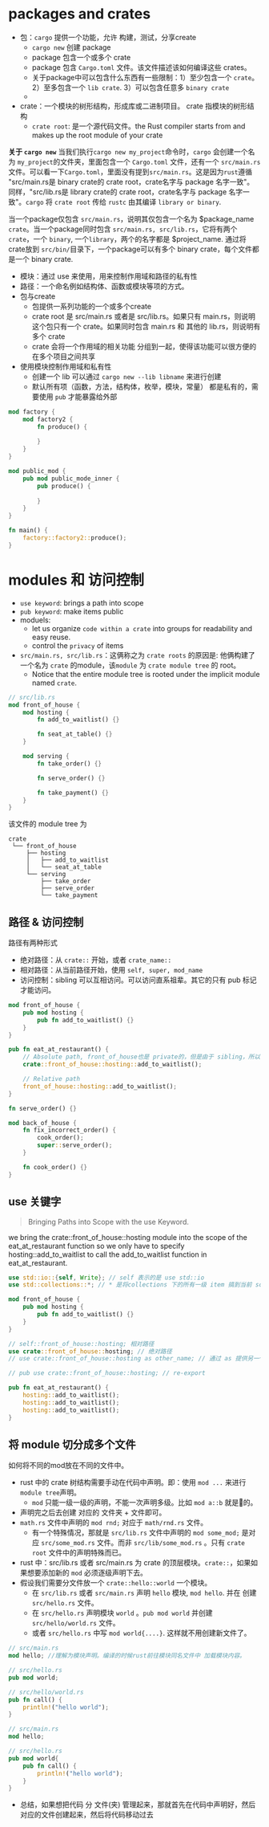 # packages and crates

* 包：`cargo` 提供一个功能，允许 构建，测试，分享create
    * `cargo new` 创建 package
    * package 包含一个或多个 crate
    * package 包含 `Cargo.toml` 文件。该文件描述该如何编译这些 crates。
    * 关于package中可以包含什么东西有一些限制：1）至少包含一个 `crate`。2）至多包含一个 `lib crate`. 3）可以包含任意多 `binary crate`
    *
* crate：一个模块的树形结构，形成库或二进制项目。 crate 指模块的树形结构
    * `crate root`: 是一个源代码文件。the Rust compiler starts from and makes up the root module of your crate

**关于 `cargo new`**
当我们执行`cargo new my_project`命令时，`cargo` 会创建一个名为 `my_project`的文件夹，里面包含一个 `Cargo.toml` 文件，还有一个 `src/main.rs` 文件。可以看一下`Cargo.toml`，里面没有提到`src/main.rs`。这是因为`rust`遵循 "src/main.rs是 binary crate的 crate root，crate名字与 package 名字一致"。同样，"src/lib.rs是 library crate的 crate root，crate名字与 package 名字一致"。`cargo` 将 `crate root` 传给 `rustc` 由其编译 `library or binary`.

当一个package仅包含 `src/main.rs`，说明其仅包含一个名为 $package_name `crate`。当一个package同时包含 `src/main.rs, src/lib.rs`，它将有两个`crate`，一个 `binary`, 一个`library`，两个的名字都是 $project_name. 通过将crate放到 `src/bin/`目录下，一个package可以有多个 binary crate，每个文件都是一个 binary crate.


* 模块：通过 use 来使用，用来控制作用域和路径的私有性
* 路径：一个命名例如结构体、函数或模块等项的方式。
* 包与create
    * 包提供一系列功能的一个或多个create
    * crate root 是 src/main.rs 或者是 src/lib.rs。如果只有 main.rs，则说明这个包只有一个 crate。如果同时包含 main.rs 和 其他的 lib.rs，则说明有多个 crate
    * crate 会将一个作用域的相关功能 分组到一起，使得该功能可以很方便的在多个项目之间共享
* 使用模块控制作用域和私有性
    * 创建一个 lib 可以通过 `cargo new --lib libname` 来进行创建
    * 默认所有项（函数，方法，结构体，枚举，模块，常量） 都是私有的，需要使用 `pub` 才能暴露给外部

```rust
mod factory {
    mod factory2 {
        fn produce() {
            
        }
    }
}

mod public_mod {
    pub mod public_mode_inner {
        pub produce() {
            
        }
    }
}

fn main() {
    factory::factory2::produce();
}
```

# modules 和 访问控制

* `use keyword`: brings a path into scope
* `pub keyword`: make items public
*  moduels:
    *  let us organize `code within a crate` into groups for readability and easy reuse.
    *  control the `privacy` of items
*  `src/main.rs, src/lib.rs`：这俩称之为 `crate roots` 的原因是: 他俩构建了一个名为 `crate` 的module，该`module` 为 `crate module tree` 的 root。
    * Notice that the entire module tree is rooted under the implicit module named `crate`.

```rust
// src/lib.rs
mod front_of_house {
    mod hosting {
        fn add_to_waitlist() {}

        fn seat_at_table() {}
    }

    mod serving {
        fn take_order() {}

        fn serve_order() {}

        fn take_payment() {}
    }
}
```
该文件的 module tree 为
```
crate
 └── front_of_house
     ├── hosting
     │   ├── add_to_waitlist
     │   └── seat_at_table
     └── serving
         ├── take_order
         ├── serve_order
         └── take_payment
```

## 路径 & 访问控制
路径有两种形式
* 绝对路径：从 `crate::` 开始，或者 `crate_name::`
* 相对路径：从当前路径开始，使用 `self, super, mod_name`
* 访问控制：sibling 可以互相访问。可以访问直系祖辈。其它的只有 pub 标记才能访问。


```rust
mod front_of_house {
    pub mod hosting {
        pub fn add_to_waitlist() {}
    }
}

pub fn eat_at_restaurant() {
    // Absolute path, front_of_house也是 private的，但是由于 sibling，所以可访问。eat_at_restaurant 和 mode front_of_house 是 sibling
    crate::front_of_house::hosting::add_to_waitlist();

    // Relative path
    front_of_house::hosting::add_to_waitlist();
}
```

```rust
fn serve_order() {}

mod back_of_house {
    fn fix_incorrect_order() {
        cook_order();
        super::serve_order();
    }

    fn cook_order() {}
}
```

## use 关键字
> Bringing Paths into Scope with the use Keyword.
>

we bring the crate::front_of_house::hosting module into the scope of the eat_at_restaurant function so we only have to specify hosting::add_to_waitlist to call the add_to_waitlist function in eat_at_restaurant.
```rust
use std::io::{self, Write}; // self 表示的是 use std::io
use std::collections::*; // * 是将collections 下的所有一级 item 搞到当前 scope 下。

mod front_of_house {
    pub mod hosting {
        pub fn add_to_waitlist() {}
    }
}

// self::front_of_house::hosting; 相对路径
use crate::front_of_house::hosting; // 绝对路径
// use crate::front_of_house::hosting as other_name; // 通过 as 提供另一个名字

// pub use crate::front_of_house::hosting; // re-export

pub fn eat_at_restaurant() {
    hosting::add_to_waitlist();
    hosting::add_to_waitlist();
    hosting::add_to_waitlist();
}
```

## 将 module 切分成多个文件

如何将不同的mod放在不同的文件中。

* rust 中的 crate 树结构需要手动在代码中声明。即：使用 `mod ...` 来进行 `module tree`声明。
  * `mod` 只能一级一级的声明，不能一次声明多级。比如 `mod a::b` 就是🙅的。
* 声明完之后去创建 对应的 文件夹 + 文件即可。
* `math.rs` 文件中声明的 `mod rnd;` 对应于 `math/rnd.rs` 文件。
  * 有一个特殊情况，那就是 `src/lib.rs` 文件中声明的 `mod some_mod;` 是对应 `src/some_mod.rs` 文件。而非 `src/lib/some_mod.rs` 。只有 `crate root` 文件中的声明特殊而已。 
* rust 中：src/lib.rs 或者 src/main.rs 为 crate 的顶层模块。`crate::`，如果如果想要添加新的 `mod` 必须逐级声明下去。
* 假设我们需要分文件放一个 `crate::hello::world` 一个模块。
  * 在 `src/lib.rs` 或者 `src/main.rs` 声明 `hello` 模块, `mod hello`. 并在 创建 `src/hello.rs` 文件。
  * 在 `src/hello.rs` 声明模块 `world` 。`pub mod world` 并创建 `src/hello/world.rs` 文件。
  * 或者 `src/hello.rs` 中写 `mod world{....}`. 这样就不用创建新文件了。

```rust
// src/main.rs
mod hello; //理解为模块声明。编译的时候rust前往模块同名文件中 加载模块内容。

// src/hello.rs
pub mod world; 

// src/hello/world.rs
pub fn call() {
	println!("hello world");
}
```

```rust
// src/main.rs
mod hello;

// src/hello.rs
pub mod world{
	pub fn call() {
		println!("hello world");
	}
}
```

* 总结，如果想把代码 分 文件(夹) 管理起来，那就首先在代码中声明好，然后对应的文件创建起来，然后将代码移动过去

